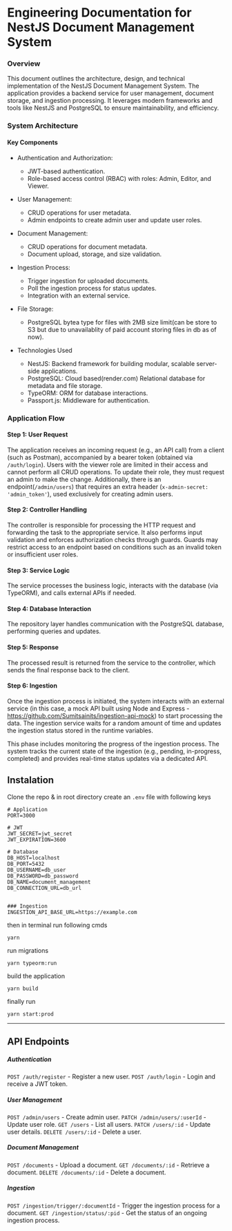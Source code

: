 # Engineering Documentation for NestJS Document Management System

### Overview

This document outlines the architecture, design, and technical implementation of the NestJS Document Management System. The application provides a backend service for user management, document storage, and ingestion processing. It leverages modern frameworks and tools like NestJS and PostgreSQL to ensure maintainability, and efficiency.

### System Architecture

#### Key Components

- Authentication and Authorization:

  - JWT-based authentication.
  - Role-based access control (RBAC) with roles: Admin, Editor, and Viewer.

- User Management:

  - CRUD operations for user metadata.
  - Admin endpoints to create admin user and update user roles.

- Document Management:

  - CRUD operations for document metadata.
  - Document upload, storage, and size validation.

- Ingestion Process:
  - Trigger ingestion for uploaded documents.
  - Poll the ingestion process for status updates.
  - Integration with an external service.
- File Storage:
  - PostgreSQL bytea type for files with 2MB size limit(can be store to S3 but due to unavailablity of paid account storing files in db as of now).
- Technologies Used
  - NestJS: Backend framework for building modular, scalable server-side applications.
  - PostgreSQL: Cloud based(render.com) Relational database for metadata and file storage.
  - TypeORM: ORM for database interactions.
  - Passport.js: Middleware for authentication.

### Application Flow

#### Step 1: User Request

The application receives an incoming request (e.g., an API call) from a client (such as Postman), accompanied by a bearer token (obtained via `/auth/login`). Users with the viewer role are limited in their access and cannot perform all CRUD operations. To update their role, they must request an admin to make the change. Additionally, there is an endpoint(`/admin/users`) that requires an extra header (`x-admin-secret: 'admin_token'`), used exclusively for creating admin users.

#### Step 2: Controller Handling

The controller is responsible for processing the HTTP request and forwarding the task to the appropriate service. It also performs input validation and enforces authorization checks through guards. Guards may restrict access to an endpoint based on conditions such as an invalid token or insufficient user roles.

#### Step 3: Service Logic

The service processes the business logic, interacts with the database (via TypeORM), and calls external APIs if needed.

#### Step 4: Database Interaction

The repository layer handles communication with the PostgreSQL database, performing queries and updates.

#### Step 5: Response

The processed result is returned from the service to the controller, which sends the final response back to the client.

#### Step 6: Ingestion

Once the ingestion process is initiated, the system interacts with an external service (in this case, a mock API built using Node and Express - https://github.com/Sumitsainits/ingestion-api-mock) to start processing the data. The ingestion service waits for a random amount of time and updates the ingestion status stored in the runtime variables.

This phase includes monitoring the progress of the ingestion process. The system tracks the current state of the ingestion (e.g., pending, in-progress, completed) and provides real-time status updates via a dedicated API.

## Instalation

Clone the repo & in root directory create an `.env` file with following keys

```
# Application
PORT=3000

# JWT
JWT_SECRET=jwt_secret
JWT_EXPIRATION=3600

# Database
DB_HOST=localhost
DB_PORT=5432
DB_USERNAME=db_user
DB_PASSWORD=db_password
DB_NAME=document_management
DB_CONNECTION_URL=db_url


### Ingestion
INGESTION_API_BASE_URL=https://example.com
```

then in terminal run following cmds

```
yarn
```

run migrations

```
yarn typeorm:run
```

build the application

```
yarn build
```

finally run

```
yarn start:prod
```

---

## API Endpoints

##### Authentication

`POST /auth/register` - Register a new user.
`POST /auth/login` - Login and receive a JWT token.

##### User Management

`POST /admin/users` - Create admin user.
`PATCH /admin/users/:userId` - Update user role.
`GET /users` - List all users.
`PATCH /users/:id` - Update user details.
`DELETE /users/:id` - Delete a user.

##### Document Management

`POST /documents` - Upload a document.
`GET /documents/:id` - Retrieve a document.
`DELETE /documents/:id` - Delete a document.

##### Ingestion

`POST /ingestion/trigger/:documentId` - Trigger the ingestion process for a document.
`GET /ingestion/status/:pid` - Get the status of an ongoing ingestion process.
